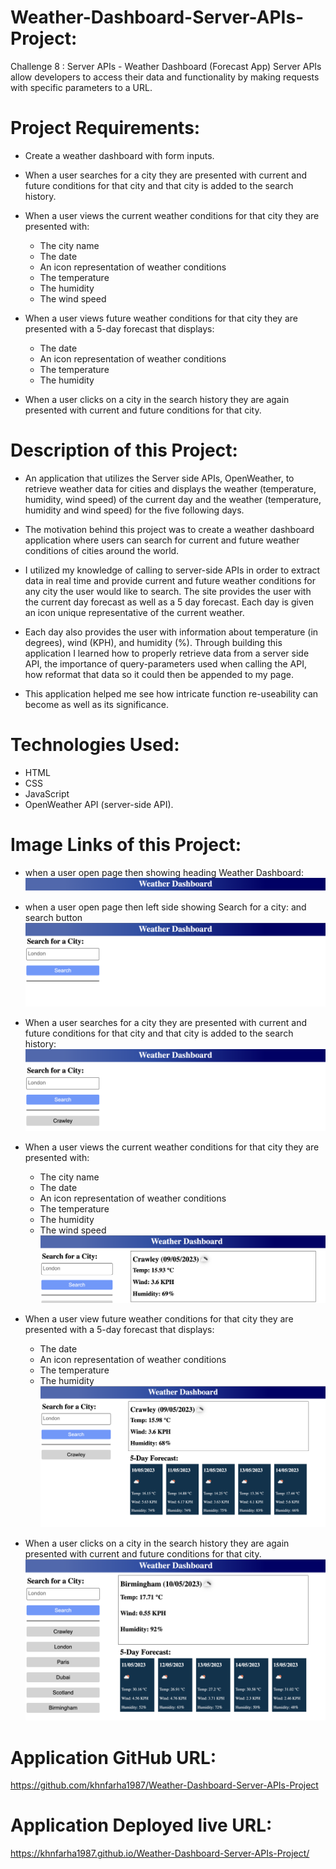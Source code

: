 # Weather-Dashboard-Server-APIs-Project:
Challenge 8 : Server APIs - Weather Dashboard (Forecast App)
Server APIs allow developers to access their data and functionality by making requests with specific parameters to a URL.

# Project Requirements:
* Create a weather dashboard with form inputs.

* When a user searches for a city they are presented with current and future conditions for that city and that city is added to the search history.

* When a user views the current weather conditions for that city they are presented with:
  * The city name
  * The date
  * An icon representation of weather conditions
  * The temperature
  * The humidity
  * The wind speed

* When a user views future weather conditions for that city they are presented with a 5-day forecast that displays:
  * The date
  * An icon representation of weather conditions
  * The temperature
  * The humidity

* When a user clicks on a city in the search history they are again presented with current and future conditions for that city.

# Description of this Project: 

  * An application that utilizes the Server side APIs, OpenWeather, to retrieve weather data for cities and displays the weather (temperature, humidity, wind speed) of the current day and the weather (temperature, humidity and wind speed) for the five following days.
  
  * The motivation behind this project was to create a weather dashboard application where users can search for current and future weather conditions of cities around the world. 
  
  * I utilized my knowledge of calling to server-side APIs in order to extract data in real time and provide current and future weather conditions for any city the user would like to search. The site provides the user with the current day forecast as well as a 5 day forecast. Each day is given an icon unique representative of the current weather.
  
  * Each day also provides the user with information about temperature (in degrees), wind (KPH), and humidity (%). Through building this application I learned how to properly retrieve data from a server side API, the importance of query-parameters used when calling the API, how reformat that data so it could then be appended to my page. 
  
  * This application helped me see how intricate function re-useability can become as well as its significance.

# Technologies Used:
 * HTML
 * CSS
 * JavaScript
 * OpenWeather API (server-side API). 
  
# Image Links of this Project:

* when a user open page then showing heading Weather Dashboard:
![alt](./images/img-1.png)

* when a user open page then left side showing Search for a city: and search button
![alt](./images/img-2.png)

* When a user searches for a city they are presented with current and future conditions for that city and that city is added to the search history:
![alt](./images/img-3.png)

* When a user views the current weather conditions for that city they are presented with:
  * The city name
  * The date
  * An icon representation of weather conditions
  * The temperature
  * The humidity
  * The wind speed
 ![alt](./images/img-4.png) 

* When a user view future weather conditions for that city they are presented with a 5-day forecast that displays:
  * The date
  * An icon representation of weather conditions
  * The temperature
  * The humidity
 ![alt](./images/img-5.png)   

 * When a user clicks on a city in the search history they are again presented with current and future conditions for that city.
 ![alt](./images/img-6.png) 

 # Application GitHub URL:
 https://github.com/khnfarha1987/Weather-Dashboard-Server-APIs-Project

# Application Deployed live URL:
https://khnfarha1987.github.io/Weather-Dashboard-Server-APIs-Project/